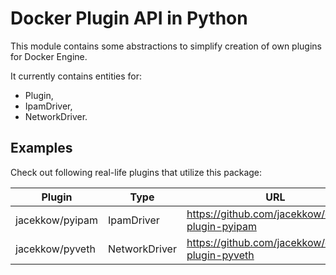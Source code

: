 # Docker Plugin API in Python

This module contains some abstractions to simplify creation
of own plugins for Docker Engine.

It currently contains entities for:

- Plugin,
- IpamDriver,
- NetworkDriver.

## Examples

Check out following real-life plugins that utilize this package:

| Plugin | Type | URL |
| ------ | ---- | --- |
| jacekkow/pyipam | IpamDriver | https://github.com/jacekkow/docker-plugin-pyipam |
| jacekkow/pyveth | NetworkDriver | https://github.com/jacekkow/docker-plugin-pyveth |

